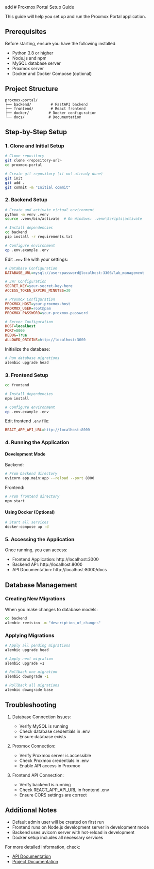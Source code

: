 add # Proxmox Portal Setup Guide

This guide will help you set up and run the Proxmox Portal application.

## Prerequisites

Before starting, ensure you have the following installed:
- Python 3.8 or higher
- Node.js and npm
- MySQL database server
- Proxmox server
- Docker and Docker Compose (optional)

## Project Structure

```
proxmox-portal/
├── backend/         # FastAPI backend
├── frontend/        # React frontend
├── docker/         # Docker configuration
└── docs/           # Documentation
```

## Step-by-Step Setup

### 1. Clone and Initial Setup

```bash
# Clone repository
git clone <repository-url>
cd proxmox-portal

# Create git repository (if not already done)
git init
git add .
git commit -m "Initial commit"
```

### 2. Backend Setup

```bash
# Create and activate virtual environment
python -m venv .venv
source .venv/bin/activate  # On Windows: .venv\Scripts\activate

# Install dependencies
cd backend
pip install -r requirements.txt

# Configure environment
cp .env.example .env
```

Edit `.env` file with your settings:
```ini
# Database Configuration
DATABASE_URL=mysql://user:password@localhost:3306/lab_management

# JWT Configuration
SECRET_KEY=your-secret-key-here
ACCESS_TOKEN_EXPIRE_MINUTES=30

# Proxmox Configuration
PROXMOX_HOST=your-proxmox-host
PROXMOX_USER=root@pam
PROXMOX_PASSWORD=your-proxmox-password

# Server Configuration
HOST=localhost
PORT=8000
DEBUG=True
ALLOWED_ORIGINS=http://localhost:3000
```

Initialize the database:
```bash
# Run database migrations
alembic upgrade head
```

### 3. Frontend Setup

```bash
cd frontend

# Install dependencies
npm install

# Configure environment
cp .env.example .env
```

Edit frontend `.env` file:
```ini
REACT_APP_API_URL=http://localhost:8000
```

### 4. Running the Application

#### Development Mode

Backend:
```bash
# From backend directory
uvicorn app.main:app --reload --port 8000
```

Frontend:
```bash
# From frontend directory
npm start
```

#### Using Docker (Optional)

```bash
# Start all services
docker-compose up -d
```

### 5. Accessing the Application

Once running, you can access:
- Frontend Application: http://localhost:3000
- Backend API: http://localhost:8000
- API Documentation: http://localhost:8000/docs

## Database Management

### Creating New Migrations

When you make changes to database models:
```bash
cd backend
alembic revision -m "description_of_changes"
```

### Applying Migrations

```bash
# Apply all pending migrations
alembic upgrade head

# Apply next migration
alembic upgrade +1

# Rollback one migration
alembic downgrade -1

# Rollback all migrations
alembic downgrade base
```

## Troubleshooting

1. Database Connection Issues:
   - Verify MySQL is running
   - Check database credentials in .env
   - Ensure database exists

2. Proxmox Connection:
   - Verify Proxmox server is accessible
   - Check Proxmox credentials in .env
   - Enable API access in Proxmox

3. Frontend API Connection:
   - Verify backend is running
   - Check REACT_APP_API_URL in frontend .env
   - Ensure CORS settings are correct

## Additional Notes

- Default admin user will be created on first run
- Frontend runs on Node.js development server in development mode
- Backend uses uvicorn server with hot-reload in development
- Docker setup includes all necessary services

For more detailed information, check:
- [API Documentation](http://localhost:8000/docs)
- [Project Documentation](./docs/)